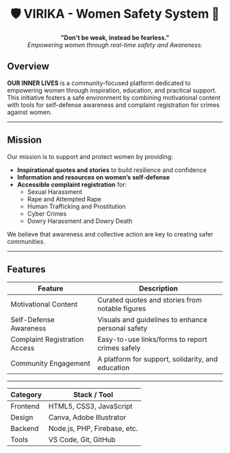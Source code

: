 <h1 align="center">🛡️ VIRIKA - Women Safety System 🚨</h1>

<p align="center">
  <strong>"Don't be weak, instead be fearless."</strong><br>
  <i>Empowering women through real-time safety and Awareness.</i>
</p>

## Overview

**OUR INNER LIVES** is a community-focused platform dedicated to empowering women through inspiration, education, and practical support. This initiative fosters a safe environment by combining motivational content with tools for self-defense awareness and complaint registration for crimes against women.

---

## Mission

Our mission is to support and protect women by providing:

- **Inspirational quotes and stories** to build resilience and confidence  
- **Information and resources on women’s self-defense**  
- **Accessible complaint registration** for:  
  - Sexual Harassment  
  - Rape and Attempted Rape  
  - Human Trafficking and Prostitution  
  - Cyber Crimes  
  - Dowry Harassment and Dowry Death  

We believe that awareness and collective action are key to creating safer communities.

---

## Features

| Feature                      | Description                                         |
|------------------------------|-----------------------------------------------------|
| Motivational Content          | Curated quotes and stories from notable figures     |
| Self-Defense Awareness        | Visuals and guidelines to enhance personal safety   |
| Complaint Registration Access | Easy-to-use links/forms to report crimes safely     |
| Community Engagement          | A platform for support, solidarity, and education   |

---
| Category               | Stack / Tool                                           |
| ---------------------- | ------------------------------------------------------ |
|  Frontend           | HTML5, CSS3, JavaScript                                |
|  Design             | Canva, Adobe Illustrator                               |
|  Backend            | Node.js, PHP, Firebase, etc.                           |
|  Tools              | VS Code, Git, GitHub                                   |

